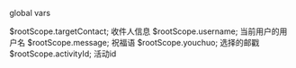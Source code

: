 global vars

 $rootScope.targetContact; 收件人信息
 $rootScope.username; 当前用户的用户名
 $rootScope.message; 祝福语
 $rootScope.youchuo; 选择的邮戳
 $rootScope.activityId;  活动id